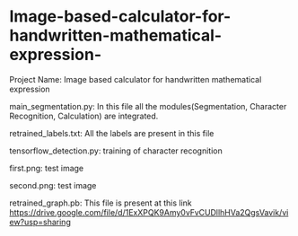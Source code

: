 # Image-based-calculator-for-handwritten-mathematical-expression-

Project Name:  Image based calculator for handwritten mathematical expression

main_segmentation.py:  In this file all the modules(Segmentation, Character Recognition, Calculation) are integrated.

retrained_labels.txt:  All the labels are present in this file

tensorflow_detection.py:  training of character recognition 

first.png: test image

second.png: test image

retrained_graph.pb:  This file is present at this link 
https://drive.google.com/file/d/1ExXPQK9Amy0vFvCUDllhHVa2QgsVavik/view?usp=sharing
